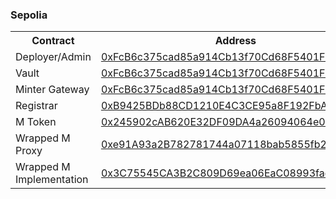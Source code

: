 ### Sepolia

<table>
    <tr>
        <th>Contract</th>
        <th>Address</th>
    </tr>
    <tr>
        <td>Deployer/Admin</td>
        <td><a href="https://sepolia.etherscan.io/address/0xFcB6c375cad85a914Cb13f70Cd68F5401FBECdFC" target="_blank">0xFcB6c375cad85a914Cb13f70Cd68F5401FBECdFC</a></td>
    </tr>
    <tr>
        <td>Vault</td>
        <td><a href="https://sepolia.etherscan.io/address/0xFcB6c375cad85a914Cb13f70Cd68F5401FBECdFC" target="_blank">0xFcB6c375cad85a914Cb13f70Cd68F5401FBECdFC</a></td>
    </tr>
    <tr>
        <td>Minter Gateway</td>
        <td><a href="https://sepolia.etherscan.io/address/0xFcB6c375cad85a914Cb13f70Cd68F5401FBECdFC" target="_blank">0xFcB6c375cad85a914Cb13f70Cd68F5401FBECdFC</a></td>
    </tr>
    <tr>
        <td>Registrar</td>
        <td><a href="https://sepolia.etherscan.io/address/0xB9425BDb88CD1210E4C3CE95a8F192FbAa7a7F34" target="_blank">0xB9425BDb88CD1210E4C3CE95a8F192FbAa7a7F34</a></td>
    </tr>
    <tr>
        <td>M Token</td>
        <td><a href="https://sepolia.etherscan.io/address/0x245902cAB620E32DF09DA4a26094064e096dd480" target="_blank">0x245902cAB620E32DF09DA4a26094064e096dd480</a></td>
    </tr>
    <tr>
        <td>Wrapped M Proxy</td>
        <td><a href="https://sepolia.etherscan.io/address/0xe91A93a2B782781744a07118bab5855fb256b881" target="_blank">0xe91A93a2B782781744a07118bab5855fb256b881</a></td>
    </tr>
    <tr>
        <td>Wrapped M Implementation</td>
        <td><a href="https://sepolia.etherscan.io/address/0x3C75545CA3B2C809D69ea06EaC08993fae0dFAaa" target="_blank">0x3C75545CA3B2C809D69ea06EaC08993fae0dFAaa</a></td>
    </tr>
</table>
